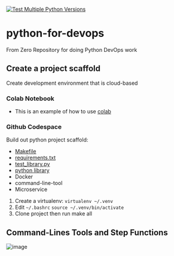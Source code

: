 [![Test Multiple Python Versions](https://github.com/chavitdew/python-for-devops-mar2025/actions/workflows/main.yml/badge.svg)](https://github.com/chavitdew/python-for-devops-mar2025/actions/workflows/main.yml)
# python-for-devops
From Zero Repository for doing  Python DevOps work

## Create a project scaffold
Create development environment that is cloud-based
### Colab Notebook
* This is an example of how to use [colab](https://github.com/chavitdew/python-for-devops-mar2025/blob/85f690f30ee857d321e33d7cb20a3a920145fc4f/getting_started_python.ipynb)
### Github Codespace
Build out python project scaffold:
* [Makefile](https://github.com/chavitdew/python-for-devops-mar2025/blob/051c9d242ab89801ef19963150860847b47dff3c/Makefile)
* [requirements.txt](https://github.com/chavitdew/python-for-devops-mar2025/blob/051c9d242ab89801ef19963150860847b47dff3c/requirements.txt)
* [test_library.py](https://github.com/chavitdew/python-for-devops-mar2025/blob/051c9d242ab89801ef19963150860847b47dff3c/test_devopslib.py)
* [python library](https://github.com/chavitdew/python-for-devops-mar2025/tree/051c9d242ab89801ef19963150860847b47dff3c/devopslib)
* Docker
* command-line-tool
* Microservice 
1. Create a virtualenv: `virtualenv ~/.venv`
2. Edit `~/.bashrc` `source ~/.venv/bin/activate`
3. Clone project then run make all
## Command-Lines Tools and Step Functions
![image](https://github.com/user-attachments/assets/2c7630f9-e554-46f4-94fa-34f7573d988f)
